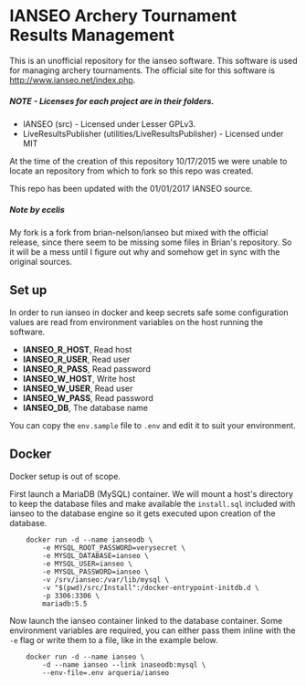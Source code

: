 # IANSEO Archery Tournament Results Management

This is an unofficial repository for the ianseo software.  This software
is used for managing archery tournaments.  The official site for this
software is http://www.ianseo.net/index.php.  

##### NOTE - Licenses for each project are in their folders.
* IANSEO (src) - Licensed under Lesser GPLv3.
* LiveResultsPublisher (utilities/LiveResultsPublisher) - Licensed under
  MIT

At the time of the creation of this repository 10/17/2015 we were unable
to locate an repository from which to fork so this repo was created.

This repo has been updated with the 01/01/2017 IANSEO source.

##### Note by ecelis

My fork is a fork from brian-nelson/ianseo but mixed with the official
release, since there seem to be missing some files in Brian's
repository. So it will be a mess until I figure out why and somehow get
in sync with the original sources.

## Set up

In order to run ianseo in docker and keep secrets safe some
configuration values are read from environment variables on the host
running the software.

* **IANSEO_R_HOST**, Read host 
* **IANSEO_R_USER**, Read user
* **IANSEO_R_PASS**, Read password
* **IANSEO_W_HOST**, Write host
* **IANSEO_W_USER**, Read user
* **IANSEO_W_PASS**, Read password
* **IANSEO_DB**, The database name

You can copy the `env.sample` file to `.env` and edit it to suit your
environment.


## Docker

Docker setup is out of scope.

First launch a MariaDB (MySQL) container. We will mount a host's
directory to keep the database files and make available the
`install.sql` included with ianseo to the database engine so it gets
executed upon creation of the database.


        docker run -d --name ianseodb \
            -e MYSQL_ROOT_PASSWORD=verysecret \
            -e MYSQL_DATABASE=ianseo \
            -e MYSQL_USER=ianseo \
            -e MYSQL_PASSWORD=ianseo \
            -v /srv/ianseo:/var/lib/mysql \
            -v "$(pwd)/src/Install":/docker-entrypoint-initdb.d \
            -p 3306:3306 \
            mariadb:5.5

Now launch the ianseo container linked to the database container. Some
environment variables are required, you can either pass them inline with
the `-e` flag or write them to a file, like in the example below.


        docker run -d --name ianseo \
            -d --name ianseo --link inaseodb:mysql \
            --env-file=.env arqueria/ianseo
